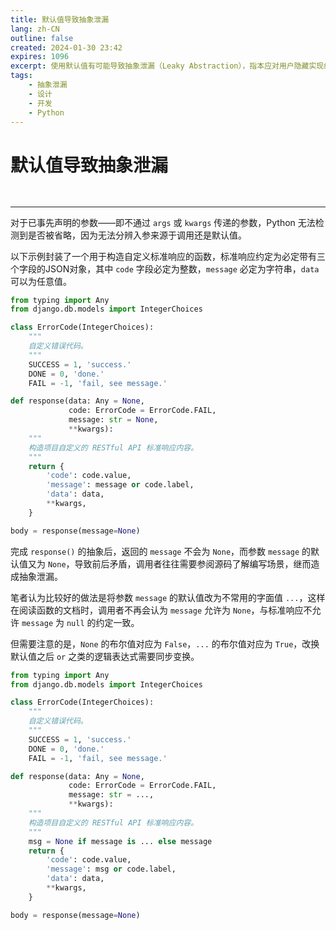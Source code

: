```yaml
---
title: 默认值导致抽象泄漏
lang: zh-CN
outline: false
created: 2024-01-30 23:42
expires: 1096
excerpt: 使用默认值有可能导致抽象泄漏（Leaky Abstraction），指本应对用户隐藏实现细节的抽象行为会不可避免地暴露出底层细节与局限性。
tags:
    - 抽象泄漏
    - 设计
    - 开发
    - Python
---
```


<style scoped>
.VPDoc p:not(.custom-block-title) {
    text-indent: 2em;
}
</style>

# 默认值导致抽象泄漏

<RevisionInfo />

<hr style="margin-top: 48px"/>

对于已事先声明的参数——即不通过 `args` 或 `kwargs` 传递的参数，Python 无法检测到是否被省略，因为无法分辨入参来源于调用还是默认值。

以下示例封装了一个用于构造自定义标准响应的函数，标准响应约定为必定带有三个字段的JSON对象，其中 `code` 字段必定为整数，`message` 必定为字符串，`data` 可以为任意值。

```python :line-numbers
from typing import Any
from django.db.models import IntegerChoices

class ErrorCode(IntegerChoices):
    """
    自定义错误代码。
    """
    SUCCESS = 1, 'success.'
    DONE = 0, 'done.'
    FAIL = -1, 'fail, see message.'

def response(data: Any = None,
             code: ErrorCode = ErrorCode.FAIL,
             message: str = None,
             **kwargs):
    """
    构造项目自定义的 RESTful API 标准响应内容。
    """
    return {
        'code': code.value,
        'message': message or code.label,
        'data': data,
        **kwargs,
    }

body = response(message=None)
```

完成 `response()` 的抽象后，返回的 `message` 不会为 `None`，而参数 `message` 的默认值又为 `None`，导致前后矛盾，调用者往往需要参阅源码了解编写场景，继而造成抽象泄漏。

笔者认为比较好的做法是将参数 `message` 的默认值改为不常用的字面值 `...`，这样在阅读函数的文档时，调用者不再会认为 `message` 允许为 `None`，与标准响应不允许 `message` 为 `null` 的约定一致。

但需要注意的是，`None` 的布尔值对应为 `False`，`...` 的布尔值对应为 `True`，改换默认值之后 `or` 之类的逻辑表达式需要同步变换。

```python :line-numbers
from typing import Any
from django.db.models import IntegerChoices

class ErrorCode(IntegerChoices):
    """
    自定义错误代码。
    """
    SUCCESS = 1, 'success.'
    DONE = 0, 'done.'
    FAIL = -1, 'fail, see message.'

def response(data: Any = None,
             code: ErrorCode = ErrorCode.FAIL,
             message: str = ...,
             **kwargs):
    """
    构造项目自定义的 RESTful API 标准响应内容。
    """
    msg = None if message is ... else message
    return {
        'code': code.value,
        'message': msg or code.label,
        'data': data,
        **kwargs,
    }

body = response(message=None)
```

